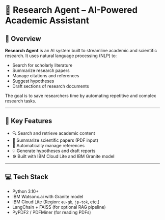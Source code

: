# 🤖 Research Agent – AI-Powered Academic Assistant

## 📝 Overview

**Research Agent** is an AI system built to streamline academic and scientific research. It uses natural language processing (NLP) to:
- Search for scholarly literature
- Summarize research papers
- Manage citations and references
- Suggest hypotheses
- Draft sections of research documents

The goal is to save researchers time by automating repetitive and complex research tasks.

---

## 🧠 Key Features

- 🔍 Search and retrieve academic content  
- 📄 Summarize scientific papers (PDF input)  
- 🧾 Automatically manage references  
- 💡 Generate hypotheses and draft reports  
- ⚙️ Built with IBM Cloud Lite and IBM Granite model

---

## 💻 Tech Stack

- Python 3.10+  
- IBM Watsonx.ai with Granite model  
- IBM Cloud Lite (Region: `eu-gb`, `jp-tok`, etc.)  
- LangChain + FAISS (for optional RAG pipeline)  
- PyPDF2 / PDFMiner (for reading PDFs)


